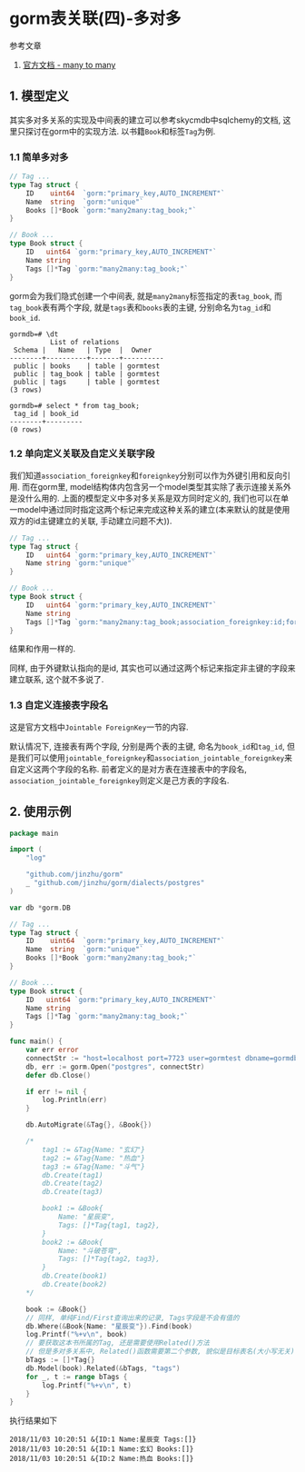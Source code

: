 # gorm表关联(四)-多对多

参考文章

1. [官方文档 - many to many](http://gorm.io/docs/many_to_many.html)

## 1. 模型定义

其实多对多关系的实现及中间表的建立可以参考skycmdb中sqlchemy的文档, 这里只探讨在gorm中的实现方法. 以书籍`Book`和标签`Tag`为例.

### 1.1 简单多对多

```go
// Tag ...
type Tag struct {
	ID    uint64  `gorm:"primary_key,AUTO_INCREMENT"`
	Name  string  `gorm:"unique"`
	Books []*Book `gorm:"many2many:tag_book;"`
}

// Book ...
type Book struct {
	ID   uint64 `gorm:"primary_key,AUTO_INCREMENT"`
	Name string
	Tags []*Tag `gorm:"many2many:tag_book;"`
}
```

gorm会为我们隐式创建一个中间表, 就是`many2many`标签指定的表`tag_book`, 而`tag_book`表有两个字段, 就是`tags`表和`books`表的主键, 分别命名为`tag_id`和`book_id`.

```
gormdb=# \dt
          List of relations
 Schema |   Name   | Type  |  Owner
--------+----------+-------+----------
 public | books    | table | gormtest
 public | tag_book | table | gormtest
 public | tags     | table | gormtest
(3 rows)

gormdb=# select * from tag_book;
 tag_id | book_id
--------+---------
(0 rows)
```

### 1.2 单向定义关联及自定义关联字段

我们知道`association_foreignkey`和`foreignkey`分别可以作为外键引用和反向引用. 而在gorm里, model结构体内包含另一个model类型其实除了表示连接关系外是没什么用的. 上面的模型定义中多对多关系是双方同时定义的, 我们也可以在单一model中通过同时指定这两个标记来完成这种关系的建立(本来默认的就是使用双方的id主键建立的关联, 手动建立问题不大)).

```go
// Tag ...
type Tag struct {
	ID   uint64 `gorm:"primary_key,AUTO_INCREMENT"`
	Name string `gorm:"unique"`
}

// Book ...
type Book struct {
	ID   uint64 `gorm:"primary_key,AUTO_INCREMENT"`
	Name string
	Tags []*Tag `gorm:"many2many:tag_book;association_foreignkey:id;foreignkey:id"`
}
```

结果和作用一样的.

同样, 由于外键默认指向的是id, 其实也可以通过这两个标记来指定非主键的字段来建立联系, 这个就不多说了.

### 1.3 自定义连接表字段名

这是官方文档中`Jointable ForeignKey`一节的内容.

默认情况下, 连接表有两个字段, 分别是两个表的主键, 命名为`book_id`和`tag_id`, 但是我们可以使用`jointable_foreignkey`和`association_jointable_foreignkey`来自定义这两个字段的名称. 前者定义的是对方表在连接表中的字段名, `association_jointable_foreignkey`则定义是己方表的字段名.

## 2. 使用示例

```go
package main

import (
	"log"

	"github.com/jinzhu/gorm"
	_ "github.com/jinzhu/gorm/dialects/postgres"
)

var db *gorm.DB

// Tag ...
type Tag struct {
	ID    uint64  `gorm:"primary_key,AUTO_INCREMENT"`
	Name  string  `gorm:"unique"`
	Books []*Book `gorm:"many2many:tag_book;"`
}

// Book ...
type Book struct {
	ID   uint64 `gorm:"primary_key,AUTO_INCREMENT"`
	Name string
	Tags []*Tag `gorm:"many2many:tag_book;"`
}

func main() {
	var err error
	connectStr := "host=localhost port=7723 user=gormtest dbname=gormdb sslmode=disable password=123456"
	db, err := gorm.Open("postgres", connectStr)
	defer db.Close()

	if err != nil {
		log.Println(err)
	}

	db.AutoMigrate(&Tag{}, &Book{})

	/*
		tag1 := &Tag{Name: "玄幻"}
		tag2 := &Tag{Name: "热血"}
		tag3 := &Tag{Name: "斗气"}
		db.Create(tag1)
		db.Create(tag2)
		db.Create(tag3)

		book1 := &Book{
			Name: "星辰变",
			Tags: []*Tag{tag1, tag2},
		}
		book2 := &Book{
			Name: "斗破苍穹",
			Tags: []*Tag{tag2, tag3},
		}
		db.Create(book1)
		db.Create(book2)
	*/

	book := &Book{}
	// 同样, 单纯Find/First查询出来的记录, Tags字段是不会有值的
	db.Where(&Book{Name: "星辰变"}).Find(book)
	log.Printf("%+v\n", book)
	// 要获取这本书所属的Tag, 还是需要使用Related()方法
	// 但是多对多关系中, Related()函数需要第二个参数, 貌似是目标表名(大小写无关)
	bTags := []*Tag{}
	db.Model(book).Related(&bTags, "tags")
	for _, t := range bTags {
		log.Printf("%+v\n", t)
	}
}
```

执行结果如下

```
2018/11/03 10:20:51 &{ID:1 Name:星辰变 Tags:[]}
2018/11/03 10:20:51 &{ID:1 Name:玄幻 Books:[]}
2018/11/03 10:20:51 &{ID:2 Name:热血 Books:[]}
```